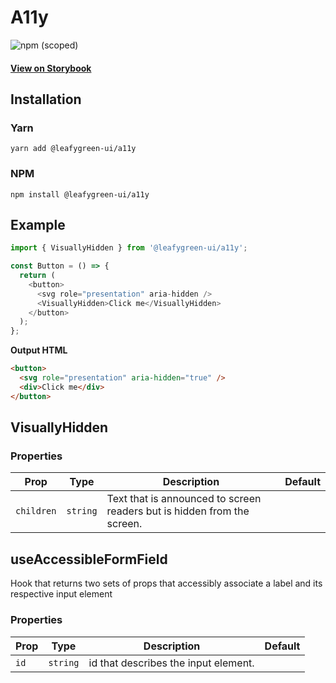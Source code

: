# A11y

![npm (scoped)](https://img.shields.io/npm/v/@leafygreen-ui/a11y.svg)

#### [View on Storybook](https://mongodb.github.io/leafygreen-ui/?path=/story/a11y--default)

## Installation

### Yarn

```shell
yarn add @leafygreen-ui/a11y
```

### NPM

```shell
npm install @leafygreen-ui/a11y
```

## Example

```js
import { VisuallyHidden } from '@leafygreen-ui/a11y';

const Button = () => {
  return (
    <button>
      <svg role="presentation" aria-hidden />
      <VisuallyHidden>Click me</VisuallyHidden>
    </button>
  );
};
```

**Output HTML**

```html
<button>
  <svg role="presentation" aria-hidden="true" />
  <div>Click me</div>
</button>
```

## VisuallyHidden

### Properties

| Prop       | Type     | Description                                                             | Default |
| ---------- | -------- | ----------------------------------------------------------------------- | ------- |
| `children` | `string` | Text that is announced to screen readers but is hidden from the screen. |         |

## useAccessibleFormField

Hook that returns two sets of props that accessibly associate a label and its respective input element

### Properties

| Prop | Type     | Description                          | Default |
| ---- | -------- | ------------------------------------ | ------- |
| `id` | `string` | id that describes the input element. |         |

